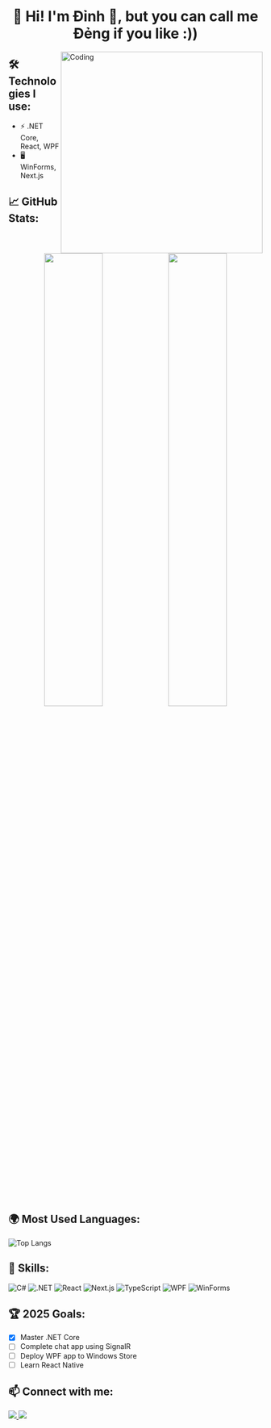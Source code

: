 <h1 align="center">👋 Hi! I'm Đỉnh 🚀, but you can call me Đẻng if you like :)) </h1>

<img align="right" alt="Coding" width="400" src="https://media.giphy.com/media/qgQUggAC3Pfv687qPC/giphy.gif">

## 🛠️ Technologies I use:
- ⚡ .NET Core, React, WPF  
- 🖥️ WinForms, Next.js  

## 📈 GitHub Stats:
<p align="center">
  <img width="48%" src="https://github-readme-streak-stats.herokuapp.com/?user=dinhnguyen888&theme=tokyonight" />
  <img width="48%" src="https://github-readme-stats.vercel.app/api?username=dinhnguyen888&show_icons=true&theme=radical" />
</p>

## 🌍 Most Used Languages:
![Top Langs](https://github-readme-stats.vercel.app/api/top-langs/?username=dinhnguyen888&layout=compact&theme=tokyonight)

## 🧠 Skills:
![C#](https://img.shields.io/badge/-C%23-239120?style=flat-square&logo=c-sharp&logoColor=white)
![.NET](https://img.shields.io/badge/-.NET-512BD4?style=flat-square&logo=dotnet&logoColor=white)
![React](https://img.shields.io/badge/-React-61DAFB?style=flat-square&logo=react&logoColor=black)
![Next.js](https://img.shields.io/badge/-Next.js-000000?style=flat-square&logo=next.js&logoColor=white)
![TypeScript](https://img.shields.io/badge/-TypeScript-3178C6?style=flat-square&logo=typescript&logoColor=white)
![WPF](https://img.shields.io/badge/-WPF-5C2D91?style=flat-square&logo=microsoft&logoColor=white)
![WinForms](https://img.shields.io/badge/-WinForms-512BD4?style=flat-square&logo=windows&logoColor=white)

## 🏆 2025 Goals:
- [x] Master .NET Core  
- [ ] Complete chat app using SignalR  
- [ ] Deploy WPF app to Windows Store  
- [ ] Learn React Native  

## 📫 Connect with me:
<p align="left">
  <a href="https://linkedin.com/in/yourprofile" target="_blank">
    <img src="https://img.shields.io/badge/-LinkedIn-%230077B5?style=for-the-badge&logo=linkedin&logoColor=white" />
  </a>
  <a href="https://github.com/dinhnguyen888" target="_blank">
    <img src="https://img.shields.io/badge/-GitHub-181717?style=for-the-badge&logo=github&logoColor=white" />
  </a>
</p>


